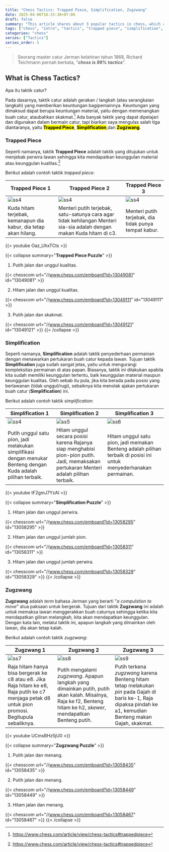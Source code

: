 ```yaml
---
title: "Chess Tactics: Trapped Piece, Simplification, Zugzwang"
date: 2025-04-06T16:33:38+07:00
draft: false
summary: "This article shares about 3 popular tactics in chess, which are Trapped Piece, Simplification, Zugzwang."
tags: ["chess", "intro", "tactics", "trapped piece", "simplification", "zugzwang"]
categories: "chess"
series: ["Tactics"]
series_order: 5
---
```


> Seorang master catur Jerman kelahiran tahun 1868, Richard Teichmann pernah berkata, "***chess is 99% tactics***".

## What is Chess Tactics?

Apa itu taktik catur?

Pada dasarnya, taktik catur adalah gerakan / langkah (atau serangkaian langkah) yang memberikan keuntungan bagipemainnya. Keuntungan yang dimaksud dapat berupa keuntungan material, yaitu dengan memenangkan buah catur, ataubahkan skakmat.[^1] Ada banyak taktik yang dapat dipelajari dan digunakan dalam bermain catur, tapi biarkan saya mengulas salah tiga diantaranya, yaitu <mark>**Trapped Piece**</mark>, <mark>**Simplification**</mark>,dan <mark>**Zugzwang**</mark>.

### Trapped Piece

Seperti namanya, taktik **Trapped Piece** adalah taktik yang ditujukan untuk menjebak perwira lawan sehingga kita mendapatkan keunggulan material atau keunggulan kualitas.[^1]

Berikut adalah contoh taktik *trapped piece*:

| Trapped Piece 1	| Trapped Piece 2	| Trapped Piece 3	|
| ---				| ---				| ---				|
| ![ss4](/chess/pop-tactics5/ss1.png)	| ![ss4](/chess/pop-tactics5/ss2.png)	| ![ss4](/chess/pop-tactics5/ss3.png)	|
| Kuda hitam terjebak, kemanapun dia kabur, dia tetap akan hilang.	| Menteri putih terjebak, satu-satunya cara agar tidak kehilangan Menteri sia-sia adalah dengan makan Kuda hitam di c3.	| Menteri putih terjebak, dia tidak punya tempat kabur.	|

{{< youtube Oaz_UhxTCts >}}

{{< collapse summary="**Trapped Piece Puzzle**" >}}
1. Putih jalan dan unggul kualitas.

{{< chesscom url="//www.chess.com/emboard?id=13049081" id="13049081" >}}

2. Hitam jalan dan unggul kualitas.

{{< chesscom url="//www.chess.com/emboard?id=13049111" id="13049111" >}}

3. Putih jalan dan skakmat.

{{< chesscom url="//www.chess.com/emboard?id=13049121" id="13049121" >}}
{{< /collapse >}}

### Simplification

Seperti namanya, **Simplification** adalah taktik penyederhaan permainan dengan menawarkan pertukaran buah catur kepada lawan. Tujuan taktik **Simplification** juga sudah sangat jelas, yaitu untuk mengurangi kompleksitas permainan di atas papan. Biasanya, taktik ini dilakukan apabila kita sudah memiliki keunggulan tertentu, baik keunggulan material maupun keunggulan kualitas. Oleh sebab itu pula, jika kita berada pada posisi yang berlawanan (tidak unggul/rugi), sebaiknya kita menolak ajakan pertukaran buah catur (**Simplification**) ini.

Berikut adalah contoh taktik *simplification*:

| Simplification 1	| Simplification 2	| Simplification 3	|
| ---			| ---			| ---			|
| ![ss4](/chess/pop-tactics5/ss4.png)	| ![ss5](/chess/pop-tactics5/ss5.png)	| ![ss6](/chess/pop-tactics5/ss6.png)	|
| Putih unggul satu pion, jadi melakukan simplifikasi dengan menukar Benteng dengan Kuda adalah pilihan terbaik.	| Hitam unggul secara posisi karena Rajanya siap menghabisi pion-pion putih. Jadi, memaksakan pertukaran Menteri adalah pilihan terbaik.	| Hitam unggul satu pion, jadi memakan Benteng adalah pilihan terbaik di posisi ini untuk menyederhanakan permainan.	|

{{< youtube tF2gmJ7YzAI >}}

{{< collapse summary="**Simplification Puzzle**" >}}
1. Hitam jalan dan unggul perwira.

{{< chesscom url="//www.chess.com/emboard?id=13058295" id="13058295" >}}

2. Hitam jalan dan unggul jumlah pion.

{{< chesscom url="//www.chess.com/emboard?id=13058311" id="13058311" >}}

3. Hitam jalan dan unggul jumlah perwira.

{{< chesscom url="//www.chess.com/emboard?id=13058329" id="13058329" >}}
{{< /collapse >}}

### Zugzwang 

**Zugzwang** adalah *term* bahasa Jerman yang berarti "*a compulstion to move*" atua paksaan untuk bergerak. Tujuan dari taktik **Zugzwang** ini adalah untuk memaksa lawan menggerakkan buah caturnya sehingga ketika kita mendapatkan giliran melangkah, kita akan mendapatkan keunggulan. Dengan kata lain, melalui taktik ini, apapun langkah yang dimainkan oleh lawan, dia akan tetap kalah.

Berikut adalah contoh taktik *zugzwang*:

| Zugzwang 1	| Zugzwang 2	| Zugzwang 3	|
| ---		| ---		| ---		|
| ![ss7](/chess/pop-tactics5/ss7.png)	| ![ss8](/chess/pop-tactics5/ss8.png)	|  ![ss9](/chess/pop-tactics5/ss9.png)	|
| Raja hitam hanya bisa bergerak ke c8 atau e8. Jika Raja hitam ke e8, Raja putih ke c7 menjaga petak d8 untuk pion promosi. Begitupula sebaliknya.	| Putih mengalami *zugzwang*. Apapun langkah yang dimainkan putih, putih akan kalah. Misalnya, Raja ke f2, Benteng hitam ke h2, *skewer*, mendapatkan Benteng putih.	| Putih terkena *zugzwang* karena Benteng hitam tetap melakukan *pin* pada Gajah di baris ke-1, Raja dipaksa pindah ke a1, kemudian Benteng makan Gajah, skakmat.	|

{{< youtube UCmsBHz5jU0 >}}

{{< collapse summary="**Zugzwang Puzzle**" >}}
1. Putih jalan dan menang.

{{< chesscom url="//www.chess.com/emboard?id=13058435" id="13058435" >}}

2. Putih jalan dan menang.

{{< chesscom url="//www.chess.com/emboard?id=13058449" id="13058449" >}}

3. Hitam jalan dan menang.

{{< chesscom url="//www.chess.com/emboard?id=13058467" id="13058467" >}}
{{< /collapse >}}






[^1]: https://www.chess.com/article/view/chess-tactics#trappedpiece
















